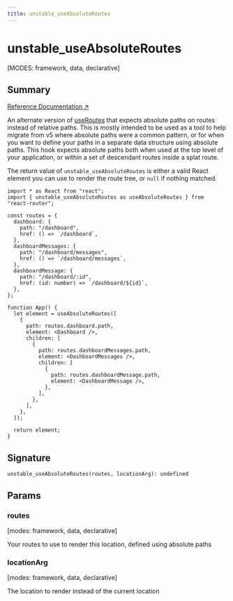 ```yaml
---
title: unstable_useAbsoluteRoutes
---
```


# unstable_useAbsoluteRoutes

[MODES: framework, data, declarative]

## Summary

[Reference Documentation ↗](https://api.reactrouter.com/v7/functions/react_router.unstable_useAbsoluteRoutes.html)

An alternate version of [useRoutes](./useRoutes) that expects absolute paths on routes instead of relative paths. This is mostly intended to be used as a tool to help migrate from v5 where absolute paths were a common pattern, or for when you want to define your paths in a separate data structure using absolute paths. This hook expects absolute paths both when used at the top level of your application, or within a set of descendant routes inside a splat route.

The return value of `unstable_useAbsoluteRoutes` is either a valid React element you can use to render the route tree, or `null` if nothing matched.

```tsx
import * as React from "react";
import { unstable_useAbsoluteRoutes as useAbsoluteRoutes } from "react-router";

const routes = {
  dashboard: {
    path: "/dashboard",
    href: () => `/dashboard`,
  },
  dashboardMessages: {
    path: "/dashboard/messages",
    href: () => `/dashboard/messages`,
  },
  dashboardMessage: {
    path: "/dashboard/:id",
    href: (id: number) => `/dashboard/${id}`,
  },
};

function App() {
  let element = useAbsoluteRoutes([
    {
      path: routes.dashboard.path,
      element: <Dashboard />,
      children: [
        {
          path: routes.dashboardMessages.path,
          element: <DashboardMessages />,
          children: [
            {
              path: routes.dashboardMessage.path,
              element: <DashboardMessage />,
            },
          ],
        },
      ],
    },
  ]);

  return element;
}
```

## Signature

```tsx
unstable_useAbsoluteRoutes(routes, locationArg): undefined
```

## Params

### routes

[modes: framework, data, declarative]

Your routes to use to render this location, defined using absolute paths

### locationArg

[modes: framework, data, declarative]

The location to render instead of the current location

